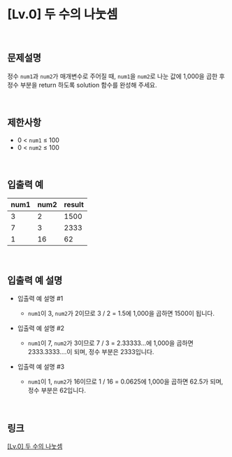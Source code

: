# [Lv.0] 두 수의 나눗셈

<br>

## 문제설명
정수 `num1`과 `num2`가 매개변수로 주어질 때, `num1`을 `num2`로 나눈 값에 1,000을 곱한 후 정수 부분을 return 하도록 solution 함수를 완성해 주세요.

<br>

## 제한사항
- 0 < `num1` ≤ 100
- 0 < `num2` ≤ 100

<br>

## 입출력 예
| num1 | num2 | result |
|---|---|---|
| 3 | 2 | 1500 |
| 7 | 3 | 2333 |
| 1 | 16 | 62 |

<br>

## 입출력 예 설명
- 입출력 예 설명 #1
    - `num1`이 3, `num2`가 2이므로 3 / 2 = 1.5에 1,000을 곱하면 1500이 됩니다.

- 입출력 예 설명 #2
    - `num1`이 7, `num2`가 3이므로 7 / 3 = 2.33333...에 1,000을 곱하면 2333.3333....이 되며, 정수 부분은 2333입니다.

- 입출력 예 설명 #3
    - `num1`이 1, `num2`가 16이므로 1 / 16 = 0.0625에 1,000을 곱하면 62.5가 되며, 정수 부분은 62입니다.

<br>

## 링크
[[Lv.0] 두 수의 나눗셈](https://school.programmers.co.kr/learn/courses/30/lessons/120806)

